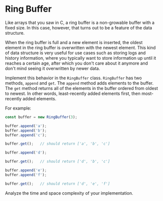 # Ring Buffer

Like arrays that you saw in C, a ring buffer is a non-growable buffer with a fixed size. In this case, however, that turns out to be a feature of the data structure.

When the ring buffer is full and a new element is inserted, the oldest element in the ring buffer is overwritten with the newest element. This kind of data structure is very useful for use cases such as storing logs and history information, where you typically want to store information up until it reaches a certain age, after which you don't care about it anymore and don't mind seeing it overwritten by newer data.

Implement this behavior in the `RingBuffer` class. `RingBuffer` has two methods, `append` and `get`. The `append` method adds elements to the buffer. The `get` method returns all of the elements in the buffer ordered from oldest to newest. In other words, least-recently added elements first, then most-recently added elements.

For example:
```js
const buffer = new RingBuffer(3);

buffer.append('a');
buffer.append('b');
buffer.append('c');

buffer.get();   // should return ['a', 'b', 'c']

buffer.append('d');

buffer.get();   // should return ['d', 'b', 'c']

buffer.append('e');
buffer.append('f');

buffer.get();   // should return ['d', 'e', 'f']
```

Analyze the time and space complexity of your implementation.

